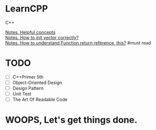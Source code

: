 # LearnCPP
C++

 [Notes. Helpful concepts](Notes/collections.md)  
 [Notes. How to init vector correctly?](Notes/valuable_concepts/init_vector.md)  
 [Notes. How to understand Function return reference, this?](Notes/valuable_concepts/this.md)  #must read
# TODO 
- [ ] C++Primer 5th
- [ ] Object-Oriented Design
- [ ] Design Pattern
- [ ] Unit Test
- [ ] The Art Of Readable Code

# WOOPS, Let's get things done.
